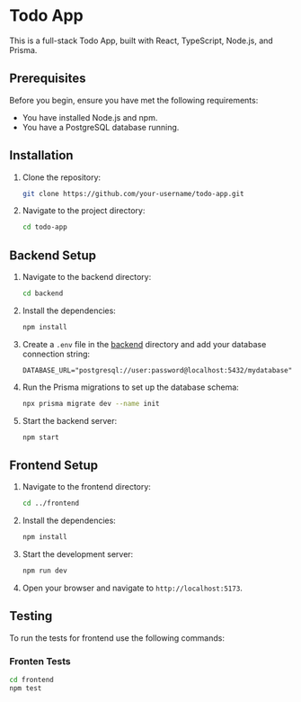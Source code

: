 # Todo App

This is a full-stack Todo App, built with React, TypeScript, Node.js, and Prisma.

## Prerequisites

Before you begin, ensure you have met the following requirements:
- You have installed Node.js and npm.
- You have a PostgreSQL database running.

## Installation

1. Clone the repository:
    ```sh
    git clone https://github.com/your-username/todo-app.git
    ```

2. Navigate to the project directory:
    ```sh
    cd todo-app
    ```

## Backend Setup

1. Navigate to the backend directory:
    ```sh
    cd backend
    ```

2. Install the dependencies:
    ```sh
    npm install
    ```

3. Create a `.env` file in the [backend](http://_vscodecontentref_/0) directory and add your database connection string:
    ```env
    DATABASE_URL="postgresql://user:password@localhost:5432/mydatabase"
    ```

4. Run the Prisma migrations to set up the database schema:
    ```sh
    npx prisma migrate dev --name init
    ```

5. Start the backend server:
    ```sh
    npm start
    ```

## Frontend Setup

1. Navigate to the frontend directory:
    ```sh
    cd ../frontend
    ```

2. Install the dependencies:
    ```sh
    npm install
    ```

3. Start the development server:
    ```sh
    npm run dev
    ```

4. Open your browser and navigate to `http://localhost:5173`.

## Testing

To run the tests for  frontend  use the following commands:

### Fronten Tests
```sh
cd frontend
npm test
